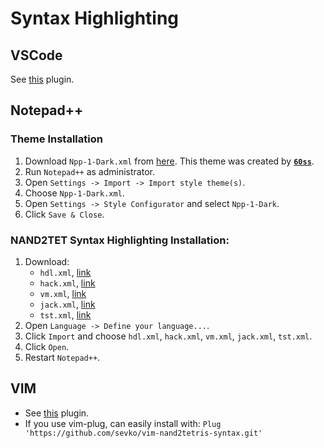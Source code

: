 # Syntax Highlighting

## VSCode

See [this](https://marketplace.visualstudio.com/items?itemName=loyio.Nand2Tetris-vscode) plugin.

## Notepad++

### Theme Installation

1. Download `Npp-1-Dark.xml` from [here](https://raw.githubusercontent.com/AvivYaish/NAND2TET-1-Dark/master/Npp-1-Dark.xml).
This theme was created by [**`60ss`**](https://github.com/60ss/Npp-1-Dark).
2. Run `Notepad++` as administrator.
3. Open `Settings -> Import -> Import style theme(s)`.
4. Choose `Npp-1-Dark.xml`.
5. Open `Settings -> Style Configurator` and select `Npp-1-Dark`.
6. Click `Save & Close`.

### NAND2TET Syntax Highlighting Installation:

1. Download:
    - `hdl.xml`, [link](https://raw.githubusercontent.com/AvivYaish/NAND2TET-1-Dark/master/hdl.xml)
    - `hack.xml`, [link](https://raw.githubusercontent.com/AvivYaish/NAND2TET-1-Dark/master/hack.xml)
    - `vm.xml`, [link](https://raw.githubusercontent.com/AvivYaish/NAND2TET-1-Dark/master/vm.xml)
    - `jack.xml`, [link](https://raw.githubusercontent.com/AvivYaish/NAND2TET-1-Dark/master/jack.xml)
    - `tst.xml`, [link](https://raw.githubusercontent.com/AvivYaish/NAND2TET-1-Dark/master/tst.xml)
2. Open `Language -> Define your language...`.
3. Click `Import` and choose `hdl.xml`, `hack.xml`, `vm.xml`, `jack.xml`, `tst.xml`.
4. Click `Open`.
5. Restart `Notepad++`.

## VIM

- See [this](https://github.com/sevko/vim-nand2tetris-syntax) plugin.
- If you use vim-plug, can easily install with: `Plug 'https://github.com/sevko/vim-nand2tetris-syntax.git'`
